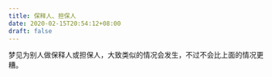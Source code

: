 ```yaml
---
title: 保释人、担保人
date: 2020-02-15T20:54:12+08:00
draft: false
---
```


梦见为别人做保释人或担保人，大致类似的情况会发生，不过不会比上面的情况更糟。
